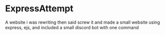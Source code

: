 # ExpressAttempt
A website i was rewriting then said screw it and made a small website using express, ejs, and included a small discord bot with one command
